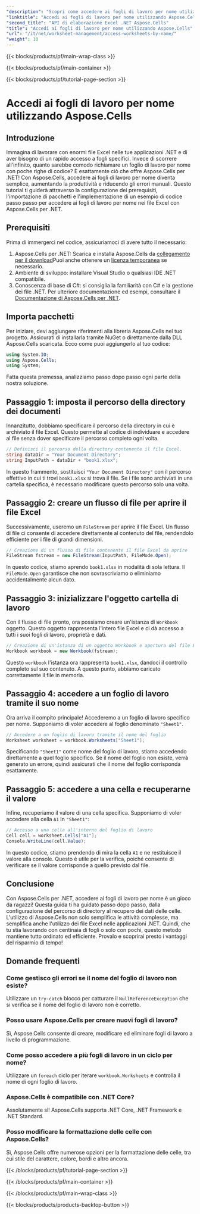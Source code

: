 ```yaml
---
"description": "Scopri come accedere ai fogli di lavoro per nome utilizzando Aspose.Cells per .NET. Segui la nostra guida passo passo per recuperare e visualizzare i dati dei fogli di lavoro in modo efficiente."
"linktitle": "Accedi ai fogli di lavoro per nome utilizzando Aspose.Cells"
"second_title": "API di elaborazione Excel .NET Aspose.Cells"
"title": "Accedi ai fogli di lavoro per nome utilizzando Aspose.Cells"
"url": "/it/net/worksheet-management/access-worksheets-by-name/"
"weight": 10
---
```


{{< blocks/products/pf/main-wrap-class >}}

{{< blocks/products/pf/main-container >}}

{{< blocks/products/pf/tutorial-page-section >}}

# Accedi ai fogli di lavoro per nome utilizzando Aspose.Cells

## Introduzione
Immagina di lavorare con enormi file Excel nelle tue applicazioni .NET e di aver bisogno di un rapido accesso a fogli specifici. Invece di scorrere all'infinito, quanto sarebbe comodo richiamare un foglio di lavoro per nome con poche righe di codice? È esattamente ciò che offre Aspose.Cells per .NET! Con Aspose.Cells, accedere ai fogli di lavoro per nome diventa semplice, aumentando la produttività e riducendo gli errori manuali. Questo tutorial ti guiderà attraverso la configurazione dei prerequisiti, l'importazione di pacchetti e l'implementazione di un esempio di codice passo passo per accedere ai fogli di lavoro per nome nei file Excel con Aspose.Cells per .NET.
## Prerequisiti
Prima di immergerci nel codice, assicuriamoci di avere tutto il necessario:
1. Aspose.Cells per .NET: Scarica e installa Aspose.Cells da [collegamento per il download](https://releases.aspose.com/cells/net/)Puoi anche ottenere un [licenza temporanea](https://purchase.aspose.com/temporary-license/) se necessario.
2. Ambiente di sviluppo: installare Visual Studio o qualsiasi IDE .NET compatibile.
3. Conoscenza di base di C#: si consiglia la familiarità con C# e la gestione dei file .NET.
Per ulteriore documentazione ed esempi, consultare il [Documentazione di Aspose.Cells per .NET](https://reference.aspose.com/cells/net/).
## Importa pacchetti
Per iniziare, devi aggiungere riferimenti alla libreria Aspose.Cells nel tuo progetto. Assicurati di installarla tramite NuGet o direttamente dalla DLL Aspose.Cells scaricata.
Ecco come puoi aggiungerlo al tuo codice:
```csharp
using System.IO;
using Aspose.Cells;
using System;
```
Fatta questa premessa, analizziamo passo dopo passo ogni parte della nostra soluzione.
## Passaggio 1: imposta il percorso della directory dei documenti
Innanzitutto, dobbiamo specificare il percorso della directory in cui è archiviato il file Excel. Questo permette al codice di individuare e accedere al file senza dover specificare il percorso completo ogni volta.
```csharp
// Definisci il percorso della directory contenente il file Excel.
string dataDir = "Your Document Directory";
string InputPath = dataDir + "book1.xlsx";
```
In questo frammento, sostituisci `"Your Document Directory"` con il percorso effettivo in cui ti trovi `book1.xlsx` si trova il file. Se i file sono archiviati in una cartella specifica, è necessario modificare questo percorso solo una volta.
## Passaggio 2: creare un flusso di file per aprire il file Excel
Successivamente, useremo un `FileStream` per aprire il file Excel. Un flusso di file ci consente di accedere direttamente al contenuto del file, rendendolo efficiente per i file di grandi dimensioni.
```csharp
// Creazione di un flusso di file contenente il file Excel da aprire
FileStream fstream = new FileStream(InputPath, FileMode.Open);
```
In questo codice, stiamo aprendo `book1.xlsx` in modalità di sola lettura. Il `FileMode.Open` garantisce che non sovrascriviamo o eliminiamo accidentalmente alcun dato.
## Passaggio 3: inizializzare l'oggetto cartella di lavoro
Con il flusso di file pronto, ora possiamo creare un'istanza di `Workbook` oggetto. Questo oggetto rappresenta l'intero file Excel e ci dà accesso a tutti i suoi fogli di lavoro, proprietà e dati.
```csharp
// Creazione di un'istanza di un oggetto Workbook e apertura del file Excel tramite il flusso di file
Workbook workbook = new Workbook(fstream);
```
Questo `workbook` l'istanza ora rappresenta `book1.xlsx`, dandoci il controllo completo sul suo contenuto. A questo punto, abbiamo caricato correttamente il file in memoria.
## Passaggio 4: accedere a un foglio di lavoro tramite il suo nome
Ora arriva il compito principale! Accederemo a un foglio di lavoro specifico per nome. Supponiamo di voler accedere al foglio denominato `"Sheet1"`. 
```csharp
// Accedere a un foglio di lavoro tramite il nome del foglio
Worksheet worksheet = workbook.Worksheets["Sheet1"];
```
Specificando `"Sheet1"` come nome del foglio di lavoro, stiamo accedendo direttamente a quel foglio specifico. Se il nome del foglio non esiste, verrà generato un errore, quindi assicurati che il nome del foglio corrisponda esattamente.
## Passaggio 5: accedere a una cella e recuperarne il valore
Infine, recuperiamo il valore di una cella specifica. Supponiamo di voler accedere alla cella `A1` In `"Sheet1"`:
```csharp
// Accesso a una cella all'interno del foglio di lavoro
Cell cell = worksheet.Cells["A1"];
Console.WriteLine(cell.Value);
```
In questo codice, stiamo prendendo di mira la cella `A1` e ne restituisce il valore alla console. Questo è utile per la verifica, poiché consente di verificare se il valore corrisponde a quello previsto dal file.
## Conclusione
Con Aspose.Cells per .NET, accedere ai fogli di lavoro per nome è un gioco da ragazzi! Questa guida ti ha guidato passo dopo passo, dalla configurazione del percorso di directory al recupero dei dati delle celle. L'utilizzo di Aspose.Cells non solo semplifica le attività complesse, ma semplifica anche l'utilizzo dei file Excel nelle applicazioni .NET. Quindi, che tu stia lavorando con centinaia di fogli o solo con pochi, questo metodo mantiene tutto ordinato ed efficiente. Provalo e scoprirai presto i vantaggi del risparmio di tempo!
## Domande frequenti
### Come gestisco gli errori se il nome del foglio di lavoro non esiste?
Utilizzare un `try-catch` blocco per catturare il `NullReferenceException` che si verifica se il nome del foglio di lavoro non è corretto.
### Posso usare Aspose.Cells per creare nuovi fogli di lavoro?
Sì, Aspose.Cells consente di creare, modificare ed eliminare fogli di lavoro a livello di programmazione.
### Come posso accedere a più fogli di lavoro in un ciclo per nome?
Utilizzare un `foreach` ciclo per iterare `workbook.Worksheets` e controlla il nome di ogni foglio di lavoro.
### Aspose.Cells è compatibile con .NET Core?
Assolutamente sì! Aspose.Cells supporta .NET Core, .NET Framework e .NET Standard.
### Posso modificare la formattazione delle celle con Aspose.Cells?
Sì, Aspose.Cells offre numerose opzioni per la formattazione delle celle, tra cui stile del carattere, colore, bordi e altro ancora.


{{< /blocks/products/pf/tutorial-page-section >}}

{{< /blocks/products/pf/main-container >}}

{{< /blocks/products/pf/main-wrap-class >}}

{{< blocks/products/products-backtop-button >}}